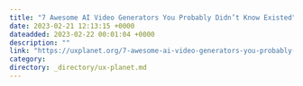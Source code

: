 ```yaml
---
title: "7 Awesome AI Video Generators You Probably Didn’t Know Existed"
date: 2023-02-21 12:13:15 +0000
dateadded: 2023-02-22 00:01:04 +0000
description: ""
link: "https://uxplanet.org/7-awesome-ai-video-generators-you-probably-didnt-know-existed-4ee4fe73ee08?source=rss----819cc2aaeee0---4"
category:
directory: _directory/ux-planet.md
---
```

